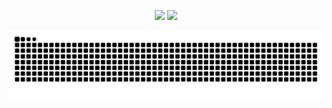 <p align="center">
<a><img width="430" src="https://github-readme-stats.vercel.app/api?username=Msg-Lbo&show_icons=true&border_color=ffffff&bg_color=ffffff" /></a>
<a><img width="430" src="https://count.getloli.com/@Msg-Lbo?name=Msg-Lbo&theme=booru-lewd&padding=8&offset=0&align=center&scale=2&pixelated=1&darkmode=1&num=24130801" /></a>
</p>
  

<img align="center" src="./images/github-user-contribution.svg"/>
